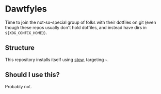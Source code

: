 # Dawtfyles

Time to join the not-so-special group of folks with their dotfiles on git (even though these repos usually don't hold dotfiles, and instead have dirs in `${XDG_CONFIG_HOME}`).

## Structure

This repository installs itself using [stow](https://github.com/aspiers/stow/), targeting `~`.

## Should I use this?

Probably not.
